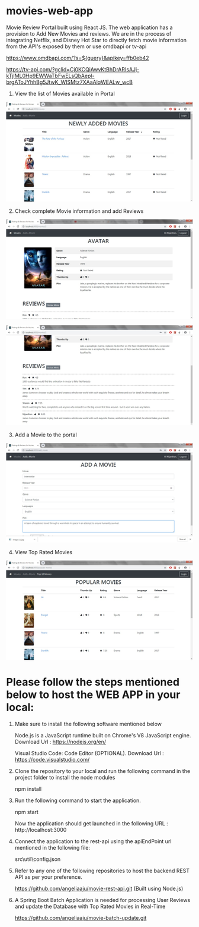 # movies-web-app

Movie Review Portal built using React JS. The web application has a provision to Add New Movies and reviews. We are in the process of integrating Netflix, and Disney Hot Star to directly fetch movie information from the API's exposed by them or use omdbapi or tv-api 

https://www.omdbapi.com/?s=${query}&apikey=ffb0eb42

https://tv-api.com/?gclid=Cj0KCQiAwvKtBhDrARIsAJj-kTjlML0Hp9EWWaTbFwELsQbAepl-brgAToJYhhBg5JtwK_WISMtz7XAaAlqWEALw_wcB

1. View the list of Movies available in Portal

![](/screenshots/Movies.jpg)

2. Check complete Movie information and add Reviews

![](/screenshots/MovieInfo.jpg)

![](/screenshots/CheckReviews.jpg)

3. Add a Movie to the portal

![](/screenshots/AddMovie.jpg)

4. View Top Rated Movies

![](/screenshots/Top10Movies.jpg)

# Please follow the steps mentioned below to host the WEB APP in your local:

1. Make sure to install the following software mentioned below

    Node.js is a JavaScript runtime built on Chrome's V8 JavaScript engine.
    Download Url : https://nodejs.org/en/
    
    Visual Studio Code: Code Editor (OPTIONAL).
    Download Url : https://code.visualstudio.com/
    
2. Clone the repository to your local and run the following command in the project folder to install the node modules

     npm install
     
3. Run the following command to start the application.

     npm start
     
   Now the application should get launched in the following URL : http://localhost:3000
   
4. Connect the application to the rest-api using the apiEndPoint url  mentioned in the following file:
    
      src\util\config.json
      
5. Refer to any one of the following repositories to host the backend REST API as per your preference.

      https://github.com/angeliaaju/movie-rest-api.git (Built using Node.js)
  
6. A Spring Boot Batch Application is needed for processing User Reviews and update the Database with Top Rated Movies in Real-Time

      https://github.com/angeliaaju/movie-batch-update.git
